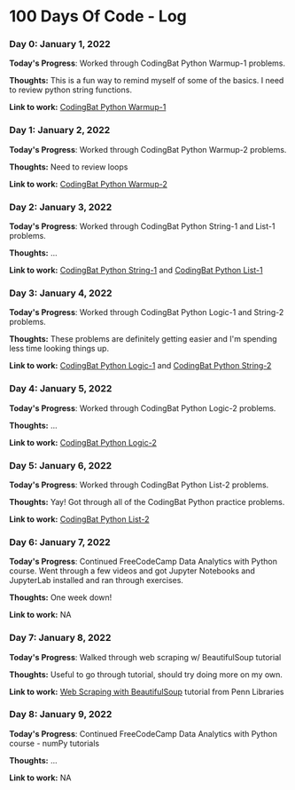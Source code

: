# 100 Days Of Code - Log

### Day 0: January 1, 2022

**Today's Progress**: Worked through CodingBat Python Warmup-1 problems.

**Thoughts:** This is a fun way to remind myself of some of the basics. I need to review python string functions.

**Link to work:** [CodingBat Python Warmup-1](https://codingbat.com/python/Warmup-1)

### Day 1: January 2, 2022

**Today's Progress**: Worked through CodingBat Python Warmup-2 problems.

**Thoughts:** Need to review loops

**Link to work:** [CodingBat Python Warmup-2](https://codingbat.com/python/Warmup-2)

### Day 2: January 3, 2022

**Today's Progress**: Worked through CodingBat Python String-1 and List-1 problems.

**Thoughts:** ...

**Link to work:** [CodingBat Python String-1](https://codingbat.com/python/String-1) and [CodingBat Python List-1](https://codingbat.com/python/List-1)

### Day 3: January 4, 2022

**Today's Progress**: Worked through CodingBat Python Logic-1 and String-2 problems.

**Thoughts:** These problems are definitely getting easier and I'm spending less time looking things up.

**Link to work:** [CodingBat Python Logic-1](https://codingbat.com/python/Logic-1) and [CodingBat Python String-2](https://codingbat.com/python/String-2)

### Day 4: January 5, 2022

**Today's Progress**: Worked through CodingBat Python Logic-2 problems.

**Thoughts:** ...

**Link to work:** [CodingBat Python Logic-2](https://codingbat.com/python/Logic-2)

### Day 5: January 6, 2022

**Today's Progress**: Worked through CodingBat Python List-2 problems.

**Thoughts:** Yay! Got through all of the CodingBat Python practice problems. 

**Link to work:** [CodingBat Python List-2](https://codingbat.com/python/List-2)

### Day 6: January 7, 2022

**Today's Progress**: Continued FreeCodeCamp Data Analytics with Python course. Went through a few videos and got Jupyter Notebooks and JupyterLab installed and ran through exercises.

**Thoughts:** One week down!

**Link to work:** NA

### Day 7: January 8, 2022

**Today's Progress**: Walked through web scraping w/ BeautifulSoup tutorial

**Thoughts:** Useful to go through tutorial, should try doing more on my own.

**Link to work:** [Web Scraping with BeautifulSoup](https://www.library.upenn.edu/blogs/rdds/scraping-open-data-web-beautifulsoup) tutorial from Penn Libraries

### Day 8: January 9, 2022

**Today's Progress**: Continued FreeCodeCamp Data Analytics with Python course - numPy tutorials

**Thoughts:** ...

**Link to work:** NA



